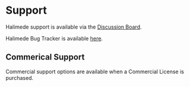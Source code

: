 # Support

Halimede support is available via the 
[Discussion Board](https://sf.net/p/halimede/discussion).

Halimede Bug Tracker is available [here](https://sf.net/p/halimede/bugs).

## Commerical Support

Commercial support options are available when a Commercial License is
purchased.

